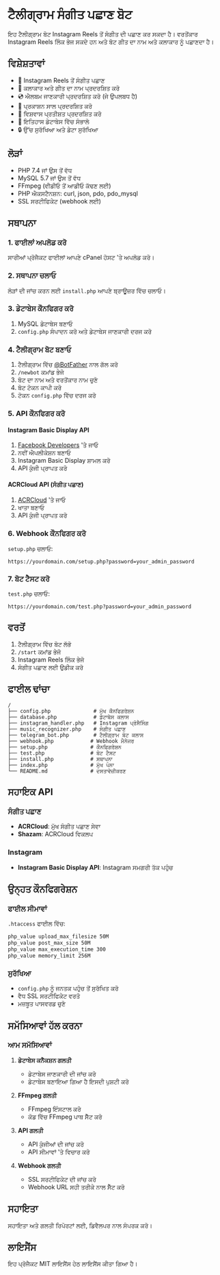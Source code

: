 # ਟੈਲੀਗ੍ਰਾਮ ਸੰਗੀਤ ਪਛਾਣ ਬੋਟ

ਇਹ ਟੈਲੀਗ੍ਰਾਮ ਬੋਟ Instagram Reels ਤੋਂ ਸੰਗੀਤ ਦੀ ਪਛਾਣ ਕਰ ਸਕਦਾ ਹੈ। ਵਰਤੋਂਕਾਰ Instagram Reels ਲਿੰਕ ਭੇਜ ਸਕਦੇ ਹਨ ਅਤੇ ਬੋਟ ਗੀਤ ਦਾ ਨਾਮ ਅਤੇ ਕਲਾਕਾਰ ਨੂੰ ਪਛਾਣਦਾ ਹੈ।

## ਵਿਸ਼ੇਸ਼ਤਾਵਾਂ

- 🎵 Instagram Reels ਤੋਂ ਸੰਗੀਤ ਪਛਾਣ
- 🎤 ਕਲਾਕਾਰ ਅਤੇ ਗੀਤ ਦਾ ਨਾਮ ਪ੍ਰਦਰਸ਼ਿਤ ਕਰੋ
- 💿 ਐਲਬਮ ਜਾਣਕਾਰੀ ਪ੍ਰਦਰਸ਼ਿਤ ਕਰੋ (ਜੇ ਉਪਲਬਧ ਹੈ)
- 📅 ਪ੍ਰਕਾਸ਼ਨ ਸਾਲ ਪ੍ਰਦਰਸ਼ਿਤ ਕਰੋ
- 🎯 ਵਿਸ਼ਵਾਸ ਪ੍ਰਤੀਸ਼ਤ ਪ੍ਰਦਰਸ਼ਿਤ ਕਰੋ
- 💾 ਇਤਿਹਾਸ ਡੇਟਾਬੇਸ ਵਿੱਚ ਸੰਭਾਲੋ
- 🔒 ਉੱਚ ਸੁਰੱਖਿਆ ਅਤੇ ਡੇਟਾ ਸੁਰੱਖਿਆ

## ਲੋੜਾਂ

- PHP 7.4 ਜਾਂ ਉਸ ਤੋਂ ਵੱਧ
- MySQL 5.7 ਜਾਂ ਉਸ ਤੋਂ ਵੱਧ
- FFmpeg (ਵੀਡੀਓ ਤੋਂ ਆਡੀਓ ਕੱਢਣ ਲਈ)
- PHP ਐਕਸਟੈਨਸ਼ਨ: curl, json, pdo, pdo_mysql
- SSL ਸਰਟੀਫਿਕੇਟ (webhook ਲਈ)

## ਸਥਾਪਨਾ

### 1. ਫਾਈਲਾਂ ਅਪਲੋਡ ਕਰੋ

ਸਾਰੀਆਂ ਪ੍ਰੋਜੈਕਟ ਫਾਈਲਾਂ ਆਪਣੇ cPanel ਹੋਸਟ 'ਤੇ ਅਪਲੋਡ ਕਰੋ।

### 2. ਸਥਾਪਨਾ ਚਲਾਓ

ਲੋੜਾਂ ਦੀ ਜਾਂਚ ਕਰਨ ਲਈ `install.php` ਆਪਣੇ ਬ੍ਰਾਊਜ਼ਰ ਵਿੱਚ ਚਲਾਓ।

### 3. ਡੇਟਾਬੇਸ ਕੌਨਫਿਗਰ ਕਰੋ

1. MySQL ਡੇਟਾਬੇਸ ਬਣਾਓ
2. `config.php` ਸੰਪਾਦਨ ਕਰੋ ਅਤੇ ਡੇਟਾਬੇਸ ਜਾਣਕਾਰੀ ਦਰਜ ਕਰੋ

### 4. ਟੈਲੀਗ੍ਰਾਮ ਬੋਟ ਬਣਾਓ

1. ਟੈਲੀਗ੍ਰਾਮ ਵਿੱਚ [@BotFather](https://t.me/botfather) ਨਾਲ ਗੱਲ ਕਰੋ
2. `/newbot` ਕਮਾਂਡ ਭੇਜੋ
3. ਬੋਟ ਦਾ ਨਾਮ ਅਤੇ ਵਰਤੋਂਕਾਰ ਨਾਮ ਚੁਣੋ
4. ਬੋਟ ਟੋਕਨ ਕਾਪੀ ਕਰੋ
5. ਟੋਕਨ `config.php` ਵਿੱਚ ਦਰਜ ਕਰੋ

### 5. API ਕੌਨਫਿਗਰ ਕਰੋ

#### Instagram Basic Display API
1. [Facebook Developers](https://developers.facebook.com/) 'ਤੇ ਜਾਓ
2. ਨਵੀਂ ਐਪਲੀਕੇਸ਼ਨ ਬਣਾਓ
3. Instagram Basic Display ਸ਼ਾਮਲ ਕਰੋ
4. API ਕੁੰਜੀ ਪ੍ਰਾਪਤ ਕਰੋ

#### ACRCloud API (ਸੰਗੀਤ ਪਛਾਣ)
1. [ACRCloud](https://www.acrcloud.com/) 'ਤੇ ਜਾਓ
2. ਖਾਤਾ ਬਣਾਓ
3. API ਕੁੰਜੀ ਪ੍ਰਾਪਤ ਕਰੋ

### 6. Webhook ਕੌਨਫਿਗਰ ਕਰੋ

`setup.php` ਚਲਾਓ:

```
https://yourdomain.com/setup.php?password=your_admin_password
```

### 7. ਬੋਟ ਟੈਸਟ ਕਰੋ

`test.php` ਚਲਾਓ:

```
https://yourdomain.com/test.php?password=your_admin_password
```

## ਵਰਤੋਂ

1. ਟੈਲੀਗ੍ਰਾਮ ਵਿੱਚ ਬੋਟ ਲੱਭੋ
2. `/start` ਕਮਾਂਡ ਭੇਜੋ
3. Instagram Reels ਲਿੰਕ ਭੇਜੋ
4. ਸੰਗੀਤ ਪਛਾਣ ਲਈ ਉਡੀਕ ਕਰੋ

## ਫਾਈਲ ਢਾਂਚਾ

```
/
├── config.php              # ਮੁੱਖ ਕੌਨਫਿਗਰੇਸ਼ਨ
├── database.php            # ਡੇਟਾਬੇਸ ਕਲਾਸ
├── instagram_handler.php   # Instagram ਪ੍ਰੋਸੈਸਿੰਗ
├── music_recognizer.php    # ਸੰਗੀਤ ਪਛਾਣ
├── telegram_bot.php        # ਟੈਲੀਗ੍ਰਾਮ ਬੋਟ ਕਲਾਸ
├── webhook.php            # Webhook ਮੈਨੇਜਰ
├── setup.php              # ਕੌਨਫਿਗਰੇਸ਼ਨ
├── test.php               # ਬੋਟ ਟੈਸਟ
├── install.php            # ਸਥਾਪਨਾ
├── index.php              # ਮੁੱਖ ਪੰਨਾ
└── README.md              # ਦਸਤਾਵੇਜ਼ੀਕਰਣ
```

## ਸਹਾਇਕ API

### ਸੰਗੀਤ ਪਛਾਣ
- **ACRCloud**: ਮੁੱਖ ਸੰਗੀਤ ਪਛਾਣ ਸੇਵਾ
- **Shazam**: ACRCloud ਵਿਕਲਪ

### Instagram
- **Instagram Basic Display API**: Instagram ਸਮਗਰੀ ਤੱਕ ਪਹੁੰਚ

## ਉਨ੍ਹਤ ਕੌਨਫਿਗਰੇਸ਼ਨ

### ਫਾਈਲ ਸੀਮਾਵਾਂ
`.htaccess` ਫਾਈਲ ਵਿੱਚ:
```apache
php_value upload_max_filesize 50M
php_value post_max_size 50M
php_value max_execution_time 300
php_value memory_limit 256M
```

### ਸੁਰੱਖਿਆ
- `config.php` ਨੂੰ ਜਨਤਕ ਪਹੁੰਚ ਤੋਂ ਸੁਰੱਖਿਤ ਕਰੋ
- ਵੈਧ SSL ਸਰਟੀਫਿਕੇਟ ਵਰਤੋ
- ਮਜ਼ਬੂਤ ਪਾਸਵਰਡ ਚੁਣੋ

## ਸਮੱਸਿਆਵਾਂ ਹੱਲ ਕਰਨਾ

### ਆਮ ਸਮੱਸਿਆਵਾਂ

1. **ਡੇਟਾਬੇਸ ਕਨੈਕਸ਼ਨ ਗਲਤੀ**
   - ਡੇਟਾਬੇਸ ਜਾਣਕਾਰੀ ਦੀ ਜਾਂਚ ਕਰੋ
   - ਡੇਟਾਬੇਸ ਬਣਾਇਆ ਗਿਆ ਹੈ ਇਸਦੀ ਪੁਸ਼ਟੀ ਕਰੋ

2. **FFmpeg ਗਲਤੀ**
   - FFmpeg ਇੰਸਟਾਲ ਕਰੋ
   - ਕੋਡ ਵਿੱਚ FFmpeg ਪਾਥ ਸੈੱਟ ਕਰੋ

3. **API ਗਲਤੀ**
   - API ਕੁੰਜੀਆਂ ਦੀ ਜਾਂਚ ਕਰੋ
   - API ਸੀਮਾਵਾਂ 'ਤੇ ਵਿਚਾਰ ਕਰੋ

4. **Webhook ਗਲਤੀ**
   - SSL ਸਰਟੀਫਿਕੇਟ ਦੀ ਜਾਂਚ ਕਰੋ
   - Webhook URL ਸਹੀ ਤਰੀਕੇ ਨਾਲ ਸੈੱਟ ਕਰੋ

## ਸਹਾਇਤਾ

ਸਹਾਇਤਾ ਅਤੇ ਗਲਤੀ ਰਿਪੋਰਟਾਂ ਲਈ, ਡਿਵੈਲਪਰ ਨਾਲ ਸੰਪਰਕ ਕਰੋ।

## ਲਾਇਸੈਂਸ

ਇਹ ਪ੍ਰੋਜੈਕਟ MIT ਲਾਇਸੈਂਸ ਹੇਠ ਲਾਇਸੈਂਸ ਕੀਤਾ ਗਿਆ ਹੈ।